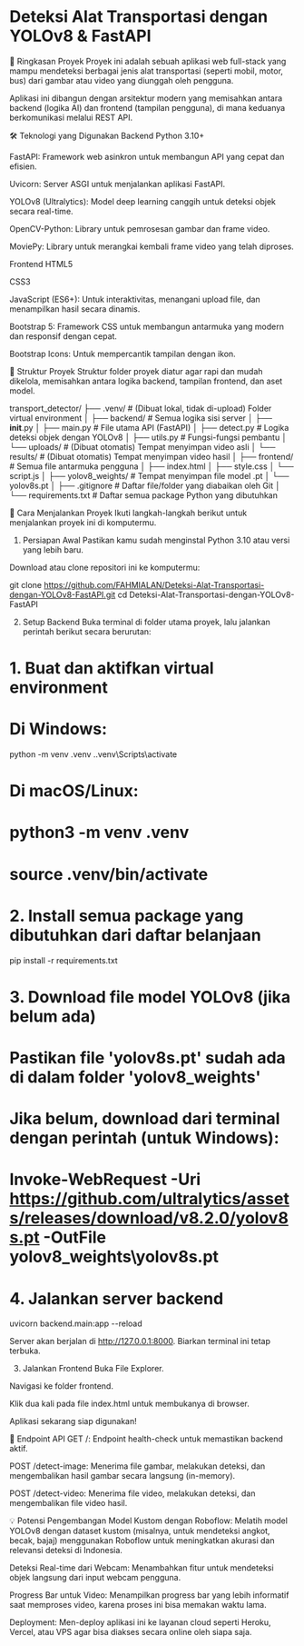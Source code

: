 # Deteksi Alat Transportasi dengan YOLOv8 & FastAPI

📖 Ringkasan Proyek
Proyek ini adalah sebuah aplikasi web full-stack yang mampu mendeteksi berbagai jenis alat transportasi (seperti mobil, motor, bus) dari gambar atau video yang diunggah oleh pengguna.

Aplikasi ini dibangun dengan arsitektur modern yang memisahkan antara backend (logika AI) dan frontend (tampilan pengguna), di mana keduanya berkomunikasi melalui REST API.

🛠️ Teknologi yang Digunakan
Backend
Python 3.10+

FastAPI: Framework web asinkron untuk membangun API yang cepat dan efisien.

Uvicorn: Server ASGI untuk menjalankan aplikasi FastAPI.

YOLOv8 (Ultralytics): Model deep learning canggih untuk deteksi objek secara real-time.

OpenCV-Python: Library untuk pemrosesan gambar dan frame video.

MoviePy: Library untuk merangkai kembali frame video yang telah diproses.

Frontend
HTML5

CSS3

JavaScript (ES6+): Untuk interaktivitas, menangani upload file, dan menampilkan hasil secara dinamis.

Bootstrap 5: Framework CSS untuk membangun antarmuka yang modern dan responsif dengan cepat.

Bootstrap Icons: Untuk mempercantik tampilan dengan ikon.

📁 Struktur Proyek
Struktur folder proyek diatur agar rapi dan mudah dikelola, memisahkan antara logika backend, tampilan frontend, dan aset model.

transport_detector/
├── .venv/                   # (Dibuat lokal, tidak di-upload) Folder virtual environment
│
├── backend/                 # Semua logika sisi server
│   ├── __init__.py
│   ├── main.py              # File utama API (FastAPI)
│   ├── detect.py            # Logika deteksi objek dengan YOLOv8
│   ├── utils.py             # Fungsi-fungsi pembantu
│   └── uploads/             # (Dibuat otomatis) Tempat menyimpan video asli
│   └── results/             # (Dibuat otomatis) Tempat menyimpan video hasil
│
├── frontend/                # Semua file antarmuka pengguna
│   ├── index.html
│   ├── style.css
│   └── script.js
│
├── yolov8_weights/          # Tempat menyimpan file model .pt
│   └── yolov8s.pt
│
├── .gitignore               # Daftar file/folder yang diabaikan oleh Git
│
└── requirements.txt         # Daftar semua package Python yang dibutuhkan

🚀 Cara Menjalankan Proyek
Ikuti langkah-langkah berikut untuk menjalankan proyek ini di komputermu.

1. Persiapan Awal
Pastikan kamu sudah menginstal Python 3.10 atau versi yang lebih baru.

Download atau clone repositori ini ke komputermu:

git clone https://github.com/FAHMIALAN/Deteksi-Alat-Transportasi-dengan-YOLOv8-FastAPI.git
cd Deteksi-Alat-Transportasi-dengan-YOLOv8-FastAPI

2. Setup Backend
Buka terminal di folder utama proyek, lalu jalankan perintah berikut secara berurutan:

# 1. Buat dan aktifkan virtual environment
# Di Windows:
python -m venv .venv
.\.venv\Scripts\activate

# Di macOS/Linux:
# python3 -m venv .venv
# source .venv/bin/activate

# 2. Install semua package yang dibutuhkan dari daftar belanjaan
pip install -r requirements.txt

# 3. Download file model YOLOv8 (jika belum ada)
# Pastikan file 'yolov8s.pt' sudah ada di dalam folder 'yolov8_weights'
# Jika belum, download dari terminal dengan perintah (untuk Windows):
# Invoke-WebRequest -Uri https://github.com/ultralytics/assets/releases/download/v8.2.0/yolov8s.pt -OutFile yolov8_weights\yolov8s.pt

# 4. Jalankan server backend
uvicorn backend.main:app --reload

Server akan berjalan di http://127.0.0.1:8000. Biarkan terminal ini tetap terbuka.

3. Jalankan Frontend
Buka File Explorer.

Navigasi ke folder frontend.

Klik dua kali pada file index.html untuk membukanya di browser.

Aplikasi sekarang siap digunakan!

🔌 Endpoint API
GET /: Endpoint health-check untuk memastikan backend aktif.

POST /detect-image: Menerima file gambar, melakukan deteksi, dan mengembalikan hasil gambar secara langsung (in-memory).

POST /detect-video: Menerima file video, melakukan deteksi, dan mengembalikan file video hasil.

💡 Potensi Pengembangan
Model Kustom dengan Roboflow: Melatih model YOLOv8 dengan dataset kustom (misalnya, untuk mendeteksi angkot, becak, bajaj) menggunakan Roboflow untuk meningkatkan akurasi dan relevansi deteksi di Indonesia.

Deteksi Real-time dari Webcam: Menambahkan fitur untuk mendeteksi objek langsung dari input webcam pengguna.

Progress Bar untuk Video: Menampilkan progress bar yang lebih informatif saat memproses video, karena proses ini bisa memakan waktu lama.

Deployment: Men-deploy aplikasi ini ke layanan cloud seperti Heroku, Vercel, atau VPS agar bisa diakses secara online oleh siapa saja.
